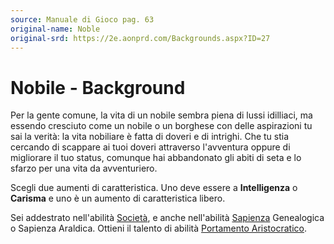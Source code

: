 ```yaml
---
source: Manuale di Gioco pag. 63
original-name: Noble
original-srd: https://2e.aonprd.com/Backgrounds.aspx?ID=27
---
```


# Nobile - Background

Per la gente comune, la vita di un nobile sembra piena di lussi idilliaci, ma
essendo cresciuto come un nobile o un borghese con delle aspirazioni tu sai la
verità: la vita nobiliare è fatta di doveri e di intrighi. Che tu stia cercando
di scappare ai tuoi doveri attraverso l'avventura oppure di migliorare il tuo
status, comunque hai abbandonato gli abiti di seta e lo sfarzo per una vita da
avventuriero.

Scegli due aumenti di caratteristica. Uno deve essere a **Intelligenza** o
**Carisma** e uno è un aumento di caratteristica libero.

Sei addestrato nell'abilità [Società](/abilita/societa), e anche nell'abilità
[Sapienza](/abilita/sapienza) Genealogica o Sapienza Araldica. Ottieni il
talento di abilità
[Portamento Aristocratico](/talenti/generici/portamento-aristocratico).
